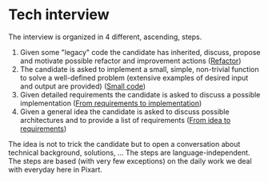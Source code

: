 # Tech interview
 
The interview is organized in 4 different, ascending, steps. 

1. Given some "legacy" code the candidate has inherited, discuss, propose and motivate possible refactor and improvement actions ([Refactor](./00-refactor/README.md))
2. The candidate is asked to implement a small, simple, non-trivial function to solve a well-defined problem (extensive examples of desired input and output are provided) ([Small code](./01-small_code/README.md))
3. Given detailed requirements the candidate is asked to discuss a possible implementation ([From requirements to implementation](./02-from_requirements_to_implementation)) 
4. Given a general idea the candidate is asked to discuss possible architectures and to provide a list of requirements ([From idea to requirements](./03-from_idea_to_requirements)) 

The idea is not to trick the candidate but to open a conversation about technical background, solutions, ...
The steps are language-independent.
The steps are based (with very few exceptions) on the daily work we deal with everyday here in Pixart.




